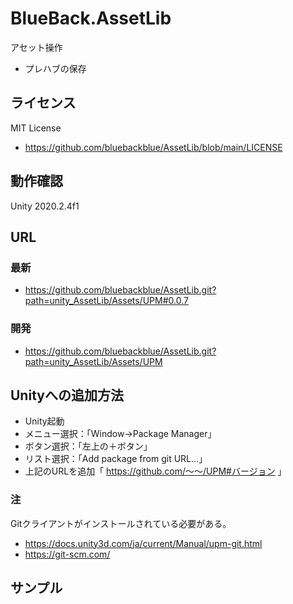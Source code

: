 # BlueBack.AssetLib
アセット操作
* プレハブの保存

## ライセンス
MIT License
* https://github.com/bluebackblue/AssetLib/blob/main/LICENSE

## 動作確認
Unity 2020.2.4f1

## URL
### 最新
* https://github.com/bluebackblue/AssetLib.git?path=unity_AssetLib/Assets/UPM#0.0.7
### 開発
* https://github.com/bluebackblue/AssetLib.git?path=unity_AssetLib/Assets/UPM

## Unityへの追加方法
* Unity起動
* メニュー選択：「Window->Package Manager」
* ボタン選択：「左上の＋ボタン」
* リスト選択：「Add package from git URL...」
* 上記のURLを追加「 https://github.com/～～/UPM#バージョン 」

### 注
Gitクライアントがインストールされている必要がある。
* https://docs.unity3d.com/ja/current/Manual/upm-git.html
* https://git-scm.com/

## サンプル

```
```

